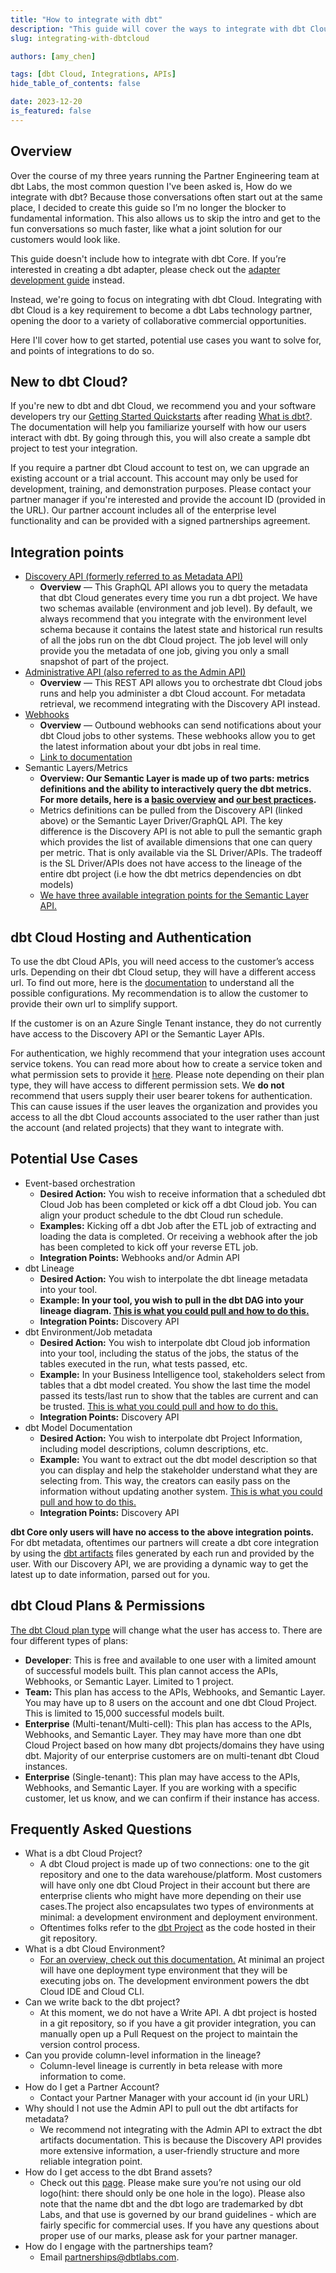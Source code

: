 ```yaml
---
title: "How to integrate with dbt"
description: "This guide will cover the ways to integrate with dbt Cloud"
slug: integrating-with-dbtcloud

authors: [amy_chen]

tags: [dbt Cloud, Integrations, APIs]
hide_table_of_contents: false

date: 2023-12-20
is_featured: false
---
```

## Overview

Over the course of my three years running the Partner Engineering team at dbt Labs, the most common question I've been asked is, How do we integrate with dbt? Because those conversations often start out at the same place, I decided to create this guide so I’m no longer the blocker to fundamental information. This also allows us to skip the intro and get to the fun conversations so much faster, like what a joint solution for our customers would look like. 

This guide doesn't include how to integrate with dbt Core. If you’re interested in creating a dbt adapter, please check out the [adapter development guide](/guides/dbt-ecosystem/adapter-development/1-what-are-adapters) instead.

Instead, we're going to focus on integrating with dbt Cloud. Integrating with dbt Cloud is a key requirement to become a dbt Labs technology partner, opening the door to a variety of collaborative commercial opportunities. 

Here I'll cover how to get started, potential use cases you want to solve for, and points of integrations to do so.

## New to dbt Cloud?

If you're new to dbt and dbt Cloud, we recommend you and your software developers try our [Getting Started Quickstarts](/guides) after reading [What is dbt?](/docs/introduction). The documentation will help you familiarize yourself with how our users interact with dbt. By going through this, you will also create a sample dbt project to test your integration.

If you require a partner dbt Cloud account to test on, we can upgrade an existing account or a trial account. This account may only be used for development, training, and demonstration purposes. Please contact your partner manager if you're interested and provide the account ID (provided in the URL). Our partner account includes all of the enterprise level functionality and can be provided with a signed partnerships agreement.

## Integration points

- [Discovery API (formerly referred to as Metadata API)](/docs/dbt-cloud-apis/discovery-api)
    - **Overview** &mdash; This GraphQL API allows you to query the metadata that dbt Cloud generates every time you run a dbt project. We have two schemas available (environment and job level). By default, we always recommend that you integrate with the environment level schema because it contains the latest state and historical run results of all the jobs run on the dbt Cloud project. The job level will only provide you the metadata of one job, giving you only a small snapshot of part of the project.
- [Administrative API (also referred to as the Admin API)](https://docs.getdbt.com/docs/dbt-cloud-apis/admin-cloud-api)
    - **Overview** &mdash; This REST API allows you to orchestrate dbt Cloud jobs runs and help you administer a dbt Cloud account. For metadata retrieval, we recommend integrating with the Discovery API instead.
- [Webhooks](/docs/deploy/webhooks)
    - **Overview** &mdash; Outbound webhooks can send notifications about your dbt Cloud jobs to other systems. These webhooks allow you to get the latest information about your dbt jobs in real time.
    - [Link to documentation](https://docs.getdbt.com/docs/deploy/webhooks)
- Semantic Layers/Metrics
    - **Overview: Our Semantic Layer is made up of two parts: metrics definitions and the ability to interactively query the dbt metrics. For more details, here is a [basic overview](https://docs.getdbt.com/docs/use-dbt-semantic-layer/dbt-sl) and [our best practices](https://docs.getdbt.com/guides/dbt-ecosystem/sl-partner-integration-guide).**
    - Metrics definitions can be pulled from the Discovery API (linked above) or the Semantic Layer Driver/GraphQL API. The key difference is the Discovery API is not able to pull the semantic graph which provides the list of available dimensions that one can query per metric. That is only available via the SL Driver/APIs. The tradeoff is the SL Driver/APIs does not have access to the lineage of the entire dbt project (i.e how the dbt metrics dependencies on dbt models)
    - [We have three available integration points for the Semantic Layer API.](https://docs.getdbt.com/docs/dbt-cloud-apis/sl-api-overview)

## dbt Cloud Hosting and Authentication

To use the dbt Cloud APIs, you will need access to the customer’s access urls. Depending on their dbt Cloud setup, they will have a different access url. To find out more, here is the [documentation](https://docs.getdbt.com/docs/cloud/about-cloud/regions-ip-addresses) to understand all the possible configurations. My recommendation is to allow the customer to provide their own url to simplify support. 

If the customer is on an Azure Single Tenant instance, they do not currently have access to the Discovery API or the Semantic Layer APIs. 

For authentication, we highly recommend that your integration uses account service tokens. You can read more about how to create a service token and what permission sets to provide it [here](https://docs.getdbt.com/docs/dbt-cloud-apis/service-tokens). Please note depending on their plan type, they will have access to different permission sets. We **do not** recommend that users supply their user bearer tokens for authentication. This can cause issues if the user leaves the organization and provides you access to all the dbt Cloud accounts associated to the user rather than just the account (and related projects) that they want to integrate with. 

## Potential Use Cases

- Event-based orchestration
    - **Desired Action:** You wish to receive information that a scheduled dbt Cloud Job has been completed or kick off a dbt Cloud job. You can align your product schedule to the dbt Cloud run schedule.
    - **Examples:** Kicking off a dbt Job after the ETL job of extracting and loading the data is completed. Or receiving a webhook after the job has been completed to kick off your reverse ETL job.
    - **Integration Points:** Webhooks and/or Admin API
- dbt Lineage
    - **Desired Action:** You wish to interpolate the dbt lineage metadata into your tool.
    - **Example: In your tool, you wish to pull in the dbt DAG into your lineage diagram. [This is what you could pull and how to do this.](https://docs.getdbt.com/docs/dbt-cloud-apis/discovery-use-cases-and-examples#whats-the-full-data-lineage)**
    - **Integration Points:** Discovery API
- dbt Environment/Job metadata
    - **Desired Action:** You wish to interpolate dbt Cloud job information into your tool, including the status of the jobs, the status of the tables executed in the run, what tests passed, etc.
    - **Example:** In your Business Intelligence tool, stakeholders select from tables that a dbt model created. You show the last time the model passed its tests/last run to show that the tables are current and can be trusted. [This is what you could pull and how to do this.](https://docs.getdbt.com/docs/dbt-cloud-apis/discovery-use-cases-and-examples#whats-the-latest-state-of-each-model)
    - **Integration Points:** Discovery API
- dbt Model Documentation
    - **Desired Action:** You wish to interpolate dbt Project Information, including model descriptions, column descriptions, etc.
    - **Example:** You want to extract out the dbt model description so that you can display and help the stakeholder understand what they are selecting from. This way, the creators can easily pass on the information without updating another system. [This is what you could pull and how to do this.](https://docs.getdbt.com/docs/dbt-cloud-apis/discovery-use-cases-and-examples#what-does-this-dataset-and-its-columns-mean)
    - **Integration Points:** Discovery API

**dbt Core only users will have no access to the above integration points.** For dbt metadata, oftentimes our partners will create a dbt core integration by using the [dbt artifacts](https://www.getdbt.com/product/semantic-layer/) files generated by each run and provided by the user. With our Discovery API, we are providing a dynamic way to get the latest up to date information, parsed out for you.

## dbt Cloud Plans & Permissions

[The dbt Cloud plan type](https://www.getdbt.com/pricing) will change what the user has access to. There are four different types of plans:

- **Developer**: This is free and available to one user with a limited amount of successful models built. This plan cannot access the APIs, Webhooks, or Semantic Layer. Limited to 1 project.
- **Team:** This plan has access to the APIs, Webhooks, and Semantic Layer. You may have up to 8 users on the account and one dbt Cloud Project. This is limited to 15,000 successful models built.
- **Enterprise** (Multi-tenant/Multi-cell): This plan has access to the APIs, Webhooks, and Semantic Layer. They may have more than one dbt Cloud Project based on how many dbt projects/domains they have using dbt. Majority of our enterprise customers are on multi-tenant dbt Cloud instances.
- **Enterprise** (Single-tenant): This plan may have access to the APIs, Webhooks, and Semantic Layer. If you are working with a specific customer, let us know, and we can confirm if their instance has access.

## Frequently Asked Questions

- What is a dbt Cloud Project?
    - A dbt Cloud project is made up of two connections: one to the git repository and one to the data warehouse/platform. Most customers will have only one dbt Cloud Project in their account but there are enterprise clients who might have more depending on their use cases.The project also encapsulates two types of environments at minimal: a development environment and deployment environment.
    - Oftentimes folks refer to the [dbt Project](https://docs.getdbt.com/docs/build/projects) as the code hosted in their git repository.
- What is a dbt Cloud Environment?
    - [For an overview, check out this documentation.](https://docs.getdbt.com/docs/environments-in-dbt) At minimal an project will have one deployment type environment that they will be executing jobs on. The development environment powers the dbt Cloud IDE and Cloud CLI.
- Can we write back to the dbt project?
    - At this moment, we do not have a Write API. A dbt project is hosted in a git repository, so if you have a git provider integration, you can manually open up a Pull Request on the project to maintain the version control process.
- Can you provide column-level information in the lineage?
    - Column-level lineage is currently in beta release with more information to come.
- How do I get a Partner Account?
    - Contact your Partner Manager with your account id (in your URL)
- Why should I not use the Admin API to pull out the dbt artifacts for metadata?
    - We recommend not integrating with the Admin API to extract the dbt artifacts documentation. This is because the Discovery API provides more extensive information, a user-friendly structure and more reliable integration point.
- How do I get access to the dbt Brand assets?
    - Check out this [page](https://www.getdbt.com/brand-guidelines/). Please make sure you’re not using our old logo(hint: there should only be one hole in the logo). Please also note that the name dbt and the dbt logo are trademarked by dbt Labs, and that use is governed by our brand guidelines - which are fairly specific for commercial uses. If you have any questions about proper use of our marks, please ask for your partner manager.
- How do I engage with the partnerships team?
    - Email partnerships@dbtlabs.com.
